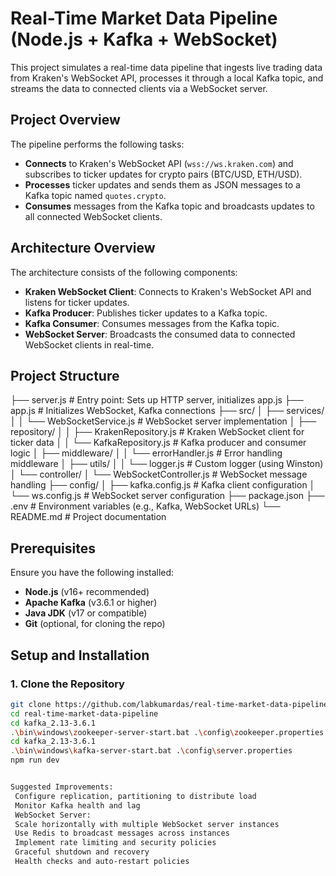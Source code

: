 # Real-Time Market Data Pipeline (Node.js + Kafka + WebSocket)

This project simulates a real-time data pipeline that ingests live trading data from Kraken's WebSocket API, processes it through a local Kafka topic, and streams the data to connected clients via a WebSocket server.

## Project Overview

The pipeline performs the following tasks:

- **Connects** to Kraken's WebSocket API (`wss://ws.kraken.com`) and subscribes to ticker updates for crypto pairs (BTC/USD, ETH/USD).
- **Processes** ticker updates and sends them as JSON messages to a Kafka topic named `quotes.crypto`.
- **Consumes** messages from the Kafka topic and broadcasts updates to all connected WebSocket clients.

## Architecture Overview

The architecture consists of the following components:

- **Kraken WebSocket Client**: Connects to Kraken's WebSocket API and listens for ticker updates.
- **Kafka Producer**: Publishes ticker updates to a Kafka topic.
- **Kafka Consumer**: Consumes messages from the Kafka topic.
- **WebSocket Server**: Broadcasts the consumed data to connected WebSocket clients in real-time.

## Project Structure
 ├── server.js # Entry point: Sets up HTTP server, initializes app.js
├── app.js # Initializes WebSocket, Kafka connections
├── src/
│ ├── services/
│ │ └── WebSocketService.js # WebSocket server implementation
│ ├── repository/
│ │ ├── KrakenRepository.js # Kraken WebSocket client for ticker data
│ │ └── KafkaRepository.js # Kafka producer and consumer logic
│ ├── middleware/
│ │ └── errorHandler.js # Error handling middleware
│ ├── utils/
│ │ └── logger.js # Custom logger (using Winston)
│ └── controller/
│ └── WebSocketController.js # WebSocket message handling
├── config/
│ ├── kafka.config.js # Kafka client configuration
│ └── ws.config.js # WebSocket server configuration
├── package.json
├── .env # Environment variables (e.g., Kafka, WebSocket URLs)
└── README.md # Project documentation
 


## Prerequisites

Ensure you have the following installed:

- **Node.js** (v16+ recommended)
- **Apache Kafka** (v3.6.1 or higher)
- **Java JDK** (v17 or compatible)
- **Git** (optional, for cloning the repo)

## Setup and Installation

### 1. Clone the Repository

```bash
git clone https://github.com/labkumardas/real-time-market-data-pipeline.git
cd real-time-market-data-pipeline
cd kafka_2.13-3.6.1
.\bin\windows\zookeeper-server-start.bat .\config\zookeeper.properties
cd kafka_2.13-3.6.1
.\bin\windows\kafka-server-start.bat .\config\server.properties
npm run dev


Suggested Improvements:
 Configure replication, partitioning to distribute load
 Monitor Kafka health and lag
 WebSocket Server:
 Scale horizontally with multiple WebSocket server instances
 Use Redis to broadcast messages across instances
 Implement rate limiting and security policies
 Graceful shutdown and recovery
 Health checks and auto-restart policies

 

 
